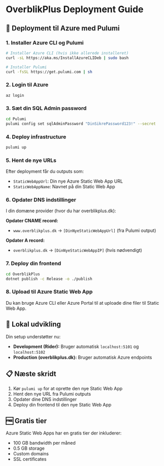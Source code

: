# OverblikPlus Deployment Guide

## 🚀 Deployment til Azure med Pulumi

### 1. Installer Azure CLI og Pulumi

```bash
# Installer Azure CLI (hvis ikke allerede installeret)
curl -sL https://aka.ms/InstallAzureCLIDeb | sudo bash

# Installer Pulumi
curl -fsSL https://get.pulumi.com | sh
```

### 2. Login til Azure

```bash
az login
```

### 3. Sæt din SQL Admin password

```bash
cd Pulumi
pulumi config set sqlAdminPassword "DinSikrePassword123!" --secret
```

### 4. Deploy infrastructure

```bash
pulumi up
```

### 5. Hent de nye URLs

Efter deployment får du outputs som:
- `StaticWebAppUrl`: Din nye Azure Static Web App URL
- `StaticWebAppName`: Navnet på din Static Web App

### 6. Opdater DNS indstillinger

I din domæne provider (hvor du har overblikplus.dk):

**Opdater CNAME record:**
- `www.overblikplus.dk` → `[DinNyeStaticWebAppUrl]` (fra Pulumi output)

**Opdater A record:**
- `overblikplus.dk` → `[DinNyeStaticWebAppIP]` (hvis nødvendigt)

### 7. Deploy din frontend

```bash
cd OverblikPlus
dotnet publish -c Release -o ./publish
```

### 8. Upload til Azure Static Web App

Du kan bruge Azure CLI eller Azure Portal til at uploade dine filer til Static Web App.

## 🔧 Lokal udvikling

Din setup understøtter nu:

- **Development (Rider):** Bruger automatisk `localhost:5101` og `localhost:5102`
- **Production (overblikplus.dk):** Bruger automatisk Azure endpoints

## 📋 Næste skridt

1. Kør `pulumi up` for at oprette den nye Static Web App
2. Hent den nye URL fra Pulumi outputs
3. Opdater dine DNS indstillinger
4. Deploy din frontend til den nye Static Web App

## 🆓 Gratis tier

Azure Static Web Apps har en gratis tier der inkluderer:
- 100 GB bandwidth per måned
- 0.5 GB storage
- Custom domains
- SSL certificates
